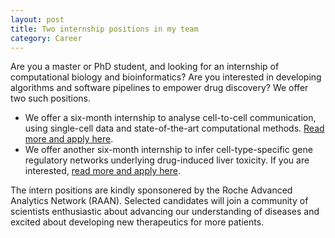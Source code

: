 ```yaml
---
layout: post
title: Two internship positions in my team
category: Career
---
```


Are you a master or PhD student, and looking for an internship of computational
biology and bioinformatics? Are you interested in developing algorithms and
software pipelines to empower drug discovery? We offer two such positions.

* We offer a six-month internship to analyse cell-to-cell communication, using
  single-cell data and state-of-the-art computational methods. [Read more and
  apply
  here](https://roche.wd3.myworkdayjobs.com/roche-ext/job/Basel/Intern---Bioinformatician-for-analyzing-cell-to-cell-communication_202101-101552-1).
* We offer another six-month internship to infer cell-type-specific gene
  regulatory networks underlying drug-induced liver toxicity. If you are
  interested, [read more and apply
  here](https://roche.wd3.myworkdayjobs.com/roche-ext/job/Basel/Master-or-PhD-internship--6-months--in-the-Bioinformatics-and-Exploratory-Data-Analysis-group--Inference-of-cell-type-specific-gene-regulatory-networks-underlying-drug-induced-liver-toxicity_202101-101543-1).

The intern positions are kindly sponsonered by the Roche Advanced Analytics
Network (RAAN). Selected candidates will join a community of scientists
enthusiastic about advancing our understanding of diseases and excited about
developing new therapeutics for more patients.

